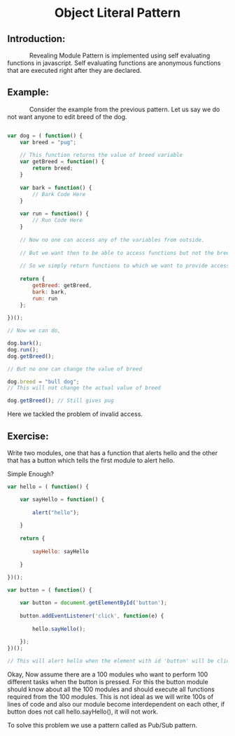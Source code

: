 <h1 align = "center">Object Literal Pattern</h1>
<h2> Introduction: </h2>
<p style = "text-indent: 10%">Revealing Module Pattern is implemented using self evaluating functions in javascript. Self evaluating functions are anonymous functions that are executed right after they are declared.</p>

<h2>Example:</h2>

<p style = "text-indent: 10%">Consider the example from the previous pattern. Let us say we do not want anyone to edit breed of the dog.

```js

var dog = ( function() {
	var breed = "pug";
    
    // This function returns the value of breed variable
    var getBreed = function() {
    	return breed;
    }
    
    var bark = function() {
    	// Bark Code Here
    }
    
    var run = function() {
    	// Run Code Here
    }
    
    // Now no one can access any of the variables from outside.
    
    // But we want then to be able to access functions but not the breed variable
    
    // So we simply return functions to which we want to provide access from outside
    
    return {
    	getBreed: getBreed,
        bark: bark,
        run: run
    };
   	
})();

// Now we can do,

dog.bark();
dog.run();
dog.getBreed();

// But no one can change the value of breed

dog.breed = "bull dog";
// This will not change the actual value of breed

dog.getBreed(); // Still gives pug

```

Here we tackled the problem of invalid access.

<h2>Exercise: </h2>
Write two modules, one that has a function that alerts hello and the other that has a button which tells the first module to alert hello.

Simple Enough?
```js
var hello = ( function() {

	var sayHello = function() {
    
    	alert("hello");
        
    }
    
    return {
    
    	sayHello: sayHello
    
    }
    
})();

var button = ( function() {

	var button = document.getElementById('button');
    
    button.addEventListener('click', function(e) {
    
    	hello.sayHello();
        
    });
})();

// This will alert hello when the element with id 'button' will be clicked

```

Okay, Now assume there are a 100 modules who want to perform 100 different tasks when the button is pressed. For this the button module should know about all the 100 modules and should execute all functions required from the 100 modules. This is not ideal as we will write 100s of lines of code and also our module become interdependent on each other, if button does not call hello.sayHello(), it will not work.

To solve this problem we use a pattern called as Pub/Sub pattern.

